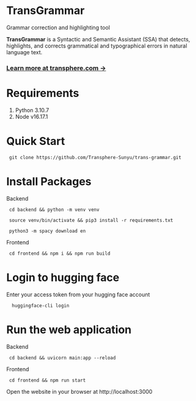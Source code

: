 # TransGrammar
Grammar correction and highlighting tool

**TransGrammar** is a Syntactic and Semantic Assistant (SSA) that detects, highlights, and corrects grammatical and typographical errors in natural language text.

### [Learn more at transphere.com &rarr;](https://www.transphere.com/)

# Requirements
1. Python 3.10.7
2. Node v16.17.1

# Quick Start
     git clone https://github.com/Transphere-Sunyu/trans-grammar.git

# Install Packages
Backend

     cd backend && python -m venv venv
     
     source venv/bin/activate && pip3 install -r requirements.txt

     python3 -m spacy download en

Frontend
     
     cd frontend && npm i && npm run build
# Login to hugging face 
Enter your access token from your hugging face account

      huggingface-cli login
      
# Run the web application
Backend

     cd backend && uvicorn main:app --reload
     
Frontend
     
     cd frontend && npm run start
    

Open the website in your browser at http://localhost:3000
